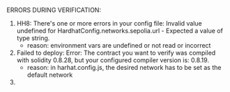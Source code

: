 ERRORS DURING VERIFICATION:

1. HH8: There's one or more errors in your config file: Invalid value undefined for HardhatConfig.networks.sepolia.url - Expected a value of type string.
    - reason: environment vars are undefined or not read or incorrect
2. Failed to deploy: Error: The contract you want to verify was compiled with solidity 0.8.28, but your configured compiler version is: 0.8.19.
    - reason: in harhat.config.js, the desired network has to be set as the default network
3. 